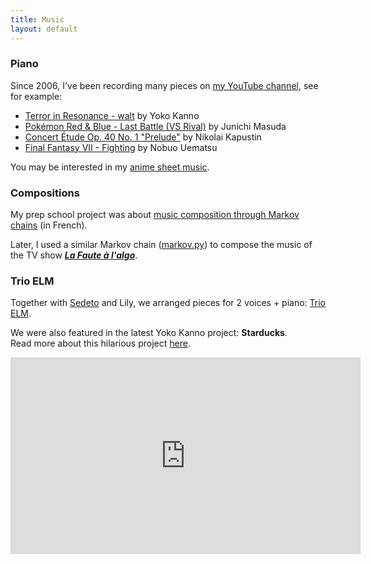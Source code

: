 ```yaml
---
title: Music
layout: default
---
```


### Piano

Since 2006, I've been recording many pieces on [my YouTube channel](https://www.youtube.com/user/Xnihpsel), see for example:

- [Terror in Resonance - walt](https://www.youtube.com/watch?v=dlg1n_jMtM0) by Yoko Kanno
- [Pokémon Red & Blue - Last Battle (VS Rival)](https://www.youtube.com/watch?v=S7fv2xgFUP8) by Junichi Masuda
- [Concert Étude Op. 40 No. 1 "Prelude"](https://www.youtube.com/watch?v=VykHhf7D6vc) by Nikolai Kapustin
- [Final Fantasy VII - Fighting](https://www.youtube.com/watch?v=kraAZIpYAEs) by Nobuo Uematsu

You may be interested in my [anime sheet music](https://jill-jenn.net/anime-sheet-music/).

### Compositions

My prep school project was about [music composition through Markov chains](https://jill-jenn.net/_static/works/un-algorithme-de-composition-musicale.pdf) (in French).

Later, I used a similar Markov chain ([markov.py](https://github.com/jilljenn/markov.py)) to compose the music of the TV show [***La Faute à l'algo***](https://fautealgo.fr).

### Trio ELM

Together with [Sedeto](https://sedeto.carrd.co/) and Lily, we arranged pieces for 2 voices + piano: [Trio ELM](https://trioelm.com/).

We were also featured in the latest Yoko Kanno project: **Starducks**.  
Read more about this hilarious project [here](https://starducks.me/howtojoin-en/).

<iframe width="560" height="315" src="https://www.youtube.com/embed/f7t36bKiymo" frameborder="0" allow="accelerometer; autoplay; encrypted-media; gyroscope; picture-in-picture" allowfullscreen></iframe>


